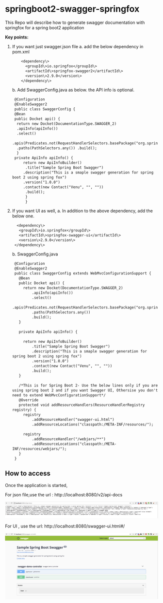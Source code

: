 # springboot2-swagger-springfox
This Repo will describe how to generate swagger documentation with springfox for a spring boot2 application

**Key points:**

 1. If you want just swagger.json file
		 a.  add the below dependency in pom.xml

		    <dependency\>
			  <groupId\>io.springfox</groupId\>
			  <artifactId\>springfox-swagger2</artifactId\>
			  <version\>2.9.0</version\>
			</dependency\>
	b. Add SwaggerConfig.java as below. the API info is optional.


		 @Configuration
		 @EnableSwagger2
		 public class SwaggerConfig {
		 @Bean
		 public Docket api() {
		  return new Docket(DocumentationType.SWAGGER_2)
		  .apiInfo(apiInfo())
		  .select()
		  .apis(Predicates.not(RequestHandlerSelectors.basePackage("org.springframework.boot")))
		  .paths(PathSelectors.any()) .build();
		  }
		 private ApiInfo apiInfo() {
			 return new ApiInfoBuilder()
			  .title("Sample Spring Boot Swagger")
			 .description("This is a smaple swagger generation for spring boot 2 using spring fox")
			 .version("1.0.0")
			 .contact(new Contact("Venu", "", ""))
			  .build();
			  }
			  }
2. If you want UI as well,
	a. In addition to the above dependency, add the below one.

	     <dependency\>
	      <groupId\>io.springfox</groupId\>
	      <artifactId\>springfox-swagger-ui</artifactId\>
	      <version\>2.9.0</version\>
	    </dependency\>
	b. SwaggerConfig.java


		@Configuration
		@EnableSwagger2
		public class SwaggerConfig extends WebMvcConfigurationSupport {
		  @Bean
		  public Docket api() {
		    return new Docket(DocumentationType.SWAGGER_2)
		        .apiInfo(apiInfo())
		        .select()
		        .apis(Predicates.not(RequestHandlerSelectors.basePackage("org.springframework.boot")))
		        .paths(PathSelectors.any())
		        .build();
		  }

		  private ApiInfo apiInfo() {

		    return new ApiInfoBuilder()
		        .title("Sample Spring Boot Swagger")
		        .description("This is a smaple swagger generation for spring boot 2 using spring fox")
		        .version("1.0.0")
		        .contact(new Contact("Venu", "", ""))
		        .build();
		  }

		  /*This is for Spring Boot 2- Use the below lines only if you are using spring boot 2 and if you want Swagger UI, Othersise you don't need to extend WebMvcConfigurationSupport*/
		  @Override
		  protected void addResourceHandlers(ResourceHandlerRegistry registry) {
		    registry
		        .addResourceHandler("swagger-ui.html")
		        .addResourceLocations("classpath:/META-INF/resources/");

		    registry
		        .addResourceHandler("/webjars/**")
		        .addResourceLocations("classpath:/META-INF/resources/webjars/");
		  }
		}


## How to access
Once the application is started,

For json file,use the url : http://localhost:8080/v2/api-docs

![Alt text](https://github.com/venugunji/springboot2-swagger-springfox/blob/master/src/main/resources/jsonscreenshot.png?raw=true "Json")

For UI , use the url: http://localhost:8080/swagger-ui.html#/

![Alt text](https://github.com/venugunji/springboot2-swagger-springfox/blob/master/src/main/resources/swaggerUI.png?raw=true "UI")




